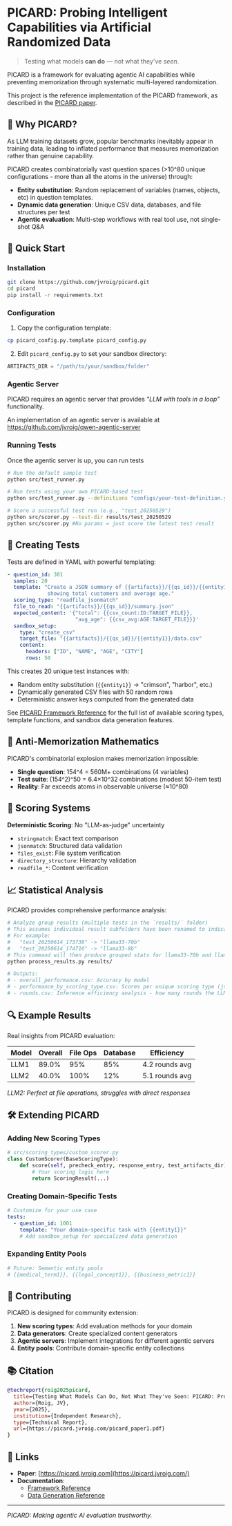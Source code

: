 # PICARD: Probing Intelligent Capabilities via Artificial Randomized Data

> Testing what models **can do** — not what they've *seen*.

PICARD is a framework for evaluating agentic AI capabilities while preventing memorization through systematic multi-layered randomization. 

This project is the reference implementation of the PICARD framework, as described in the [PICARD paper](https://picard.jvroig.com/picard_paper1.pdf).

## 🎯 Why PICARD?

As LLM training datasets grow, popular benchmarks inevitably appear in training data, leading to inflated performance that measures memorization rather than genuine capability.

PICARD creates combinatorially vast question spaces (>10^80 unique configurations - more than all the atoms in the universe) through:
- **Entity substitution**: Random replacement of variables (names, objects, etc) in question templates.
- **Dynamic data generation**: Unique CSV data, databases, and file structures per test
- **Agentic evaluation**: Multi-step workflows with real tool use, not single-shot Q&A

## 🚀 Quick Start

### Installation

```bash
git clone https://github.com/jvroig/picard.git
cd picard
pip install -r requirements.txt
```

### Configuration

1. Copy the configuration template:
```bash
cp picard_config.py.template picard_config.py
```

2. Edit `picard_config.py` to set your sandbox directory:
```python
ARTIFACTS_DIR = "/path/to/your/sandbox/folder"
```
### Agentic Server
PICARD requires an agentic server that provides *"LLM with tools in a loop"* functionality. 

An implementation of an agentic server is available at https://github.com/jvroig/qwen-agentic-server

### Running Tests
Once the agentic server is up, you can run tests


```bash
# Run the default sample test
python src/test_runner.py

# Run tests using your own PICARD-based test
python src/test_runner.py --definitions "configs/your-test-definition.yml"

# Score a successful test run (e.g., "test_20250529")
python src/scorer.py --test-dir results/test_20250529 
python src/scorer.py #No params = just score the latest test result
```

## 📝 Creating Tests

Tests are defined in YAML with powerful templating:

```yaml
- question_id: 301
  samples: 20
  template: "Create a JSON summary of {{artifacts}}/{{qs_id}}/{{entity1}}/data.csv 
             showing total customers and average age."
  scoring_type: "readfile_jsonmatch"
  file_to_read: "{{artifacts}}/{{qs_id}}/summary.json"
  expected_content: '{"total": {{csv_count:ID:TARGET_FILE}}, 
                      "avg_age": {{csv_avg:AGE:TARGET_FILE}}}'
  sandbox_setup:
    type: "create_csv"
    target_file: "{{artifacts}}/{{qs_id}}/{{entity1}}/data.csv"
    content:
      headers: ["ID", "NAME", "AGE", "CITY"] 
      rows: 50
```

This creates 20 unique test instances with:
- Random entity substitution (`{{entity1}}` → "crimson", "harbor", etc.)
- Dynamically generated CSV files with 50 random rows
- Deterministic answer keys computed from the generated data

See [PICARD Framework Reference](REFERENCE.md) for the full list of available scoring types, template functions, and sandbox data generation features.

## 🎲 Anti-Memorization Mathematics

PICARD's combinatorial explosion makes memorization impossible:

- **Single question**: 154^4 = 560M+ combinations (4 variables)
- **Test suite**: (154^2)^50 = 6.4×10^32 combinations (modest 50-item test)
- **Reality**: Far exceeds atoms in observable universe (≈10^80)

## 🔧 Scoring Systems

**Deterministic Scoring**: No "LLM-as-judge" uncertainty
- `stringmatch`: Exact text comparison
- `jsonmatch`: Structured data validation
- `files_exist`: File system verification  
- `directory_structure`: Hierarchy validation
- `readfile_*`: Content verification

## 📈 Statistical Analysis

PICARD provides comprehensive performance analysis:

```bash
# Analyze group results (multiple tests in the `results/` folder) 
# This assumes individual result subfolders have been renamed to indicate LLM
# For example:
#   "test_20250614_173738" -> "llama33-70b"
#   "test_20250614_174716" -> "llama33-8b" 
# This command will then produce grouped stats for llama33-70b and llama33-8b
python process_results.py results/

# Outputs:
# - overall_performance.csv: Accuracy by model
# - performance_by_scoring_type.csv: Scores per unique scoring type (jsonmatch, stringmatch, readfile_jsonmatch, readfile_stringmatch)  
# - rounds.csv: Inference efficiency analysis - how many rounds the LLM takes per question
```

## 🔍 Example Results

Real insights from PICARD evaluation:

| Model | Overall | File Ops | Database | Efficiency |
|-------|---------|----------|----------|------------|
| LLM1 | 89.0% | 95% | 85% | 4.2 rounds avg |
| LLM2 | 40.0% | 100% | 12% | 5.1 rounds avg |

*LLM2: Perfect at file operations, struggles with direct responses*

## 🛠️ Extending PICARD

### Adding New Scoring Types

```python
# src/scoring_types/custom_scorer.py
class CustomScorer(BaseScoringType):
    def score(self, precheck_entry, response_entry, test_artifacts_dir):
        # Your scoring logic here
        return ScoringResult(...)
```

### Creating Domain-Specific Tests

```yaml
# Customize for your use case
tests:
  - question_id: 1001
    template: "Your domain-specific task with {{entity1}}"
    # Add sandbox_setup for specialized data generation
```

### Expanding Entity Pools

```python
# Future: Semantic entity pools
# {{medical_term1}}, {{legal_concept1}}, {{business_metric1}}
```

## 🤝 Contributing

PICARD is designed for community extension:

1. **New scoring types**: Add evaluation methods for your domain
2. **Data generators**: Create specialized content generators  
3. **Agentic servers**: Implement integrations for different agentic servers
4. **Entity pools**: Contribute domain-specific entity collections

## 📚 Citation

```bibtex
@techreport{roig2025picard,
  title={Testing What Models Can Do, Not What They've Seen: PICARD: Probing Intelligent Capabilities via Artificial Randomized Data},
  author={Roig, JV},
  year={2025},
  institution={Independent Research},
  type={Technical Report},
  url={https://picard.jvroig.com/picard_paper1.pdf}
}
```

## 🔗 Links

- **Paper**: [https://picard.jvroig.com](https://picard.jvroig.com/)
- **Documentation**:
  - [Framework Reference](REFERENCE.md)
  - [Data Generation Reference](DATA_GENERATION.md)

---

*PICARD: Making agentic AI evaluation trustworthy.*

